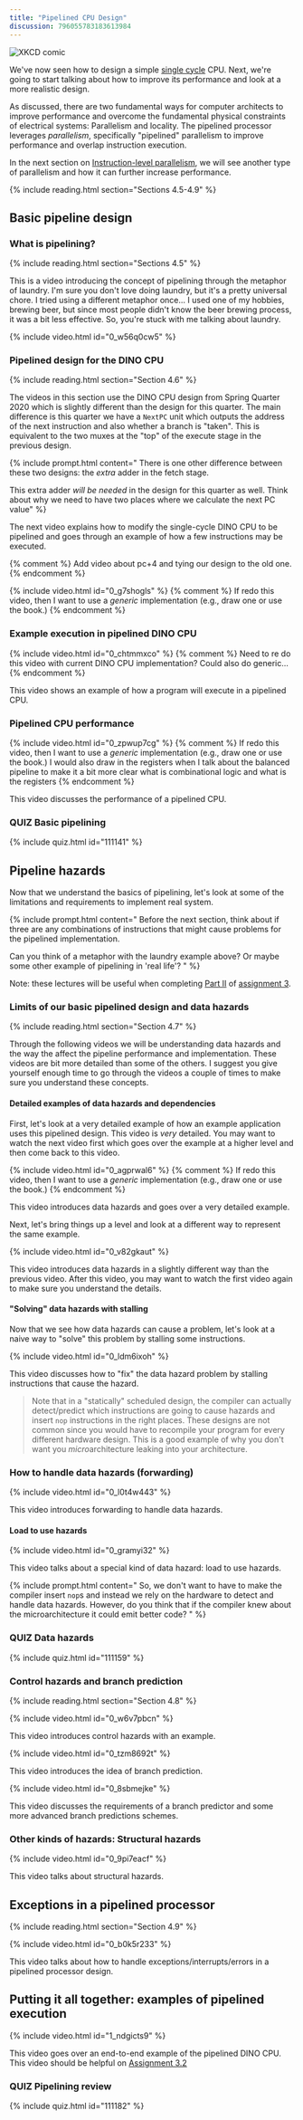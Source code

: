 ```yaml
---
title: "Pipelined CPU Design"
discussion: 796055783183613984
---
```


![XKCD comic](https://imgs.xkcd.com/comics/is_it_worth_the_time.png)

We've now seen how to design a simple [single cycle](../single-cycle) CPU.
Next, we're going to start talking about how to improve its performance and look at a more realistic design.

As discussed, there are two fundamental ways for computer architects to improve performance and overcome the fundamental physical constraints of electrical systems: Parallelism and locality.
The pipelined processor leverages *parallelism*, specifically "pipelined" parallelism to improve performance and overlap instruction execution.

In the next section on [Instruction-level parallelism](../ilp), we will see another type of parallelism and how it can further increase performance.

{% include reading.html section="Sections 4.5-4.9" %}

## Basic pipeline design

### What is pipelining?

{% include reading.html section="Sections 4.5" %}

This is a video introducing the concept of pipelining through the metaphor of laundry.
I'm sure you don't love doing laundry, but it's a pretty universal chore.
I tried using a different metaphor once... I used one of my hobbies, brewing beer, but since most people didn't know the beer brewing process, it was a bit less effective.
So, you're stuck with me talking about laundry.

{% include video.html id="0_w56q0cw5" %}

### Pipelined design for the DINO CPU

{% include reading.html section="Section 4.6" %}

The videos in this section use the DINO CPU design from Spring Quarter 2020 which is slightly different than the design for this quarter.
The main difference is this quarter we have a `NextPC` unit which outputs the address of the next instruction and also whether a branch is "taken".
This is equivalent to the two muxes at the "top" of the execute stage in the previous design.

{% include prompt.html content="
There is one other difference between these two designs: the *extra* adder in the fetch stage.

This extra adder *will be needed* in the design for this quarter as well.
Think about why we need to have two places where we calculate the next PC value"
%}

The next video explains how to modify the single-cycle DINO CPU to be pipelined and goes through an example of how a few instructions may be executed.

{% comment %}
Add video about pc+4 and tying our design to the old one.
{% endcomment  %}

{% include video.html id="0_g7shogls" %}
{% comment %}
If redo this video, then I want to use a *generic* implementation (e.g., draw one or use the book.)
{% endcomment  %}

### Example execution in pipelined DINO CPU

{% include video.html id="0_chtmmxco" %}
{% comment %}
Need to re do this video with current DINO CPU implementation? Could also do generic...
{% endcomment  %}

This video shows an example of how a program will execute in a pipelined CPU.

### Pipelined CPU performance

{% include video.html id="0_zpwup7cg" %}
{% comment %}
If redo this video, then I want to use a *generic* implementation (e.g., draw one or use the book.)
I would also draw in the registers when I talk about the balanced pipeline to make it a bit more clear what is combinational logic and what is the registers
{% endcomment  %}

This video discusses the performance of a pipelined CPU.

### **QUIZ** Basic pipelining

{% include quiz.html id="111141" %}

## Pipeline hazards

Now that we understand the basics of pipelining, let's look at some of the limitations and requirements to implement real system.

{% include prompt.html content="
Before the next section, think about if three are any combinations of instructions that might cause problems for the pipelined implementation.

Can you think of a metaphor with the laundry example above? Or maybe some other example of pipelining in 'real life'?
"
%}

Note: these lectures will be useful when completing [Part II](https://github.com/jlpteaching/dinocpu-wq21/blob/master/assignments/assignment-3.md#part-ii-implementing-forwarding) of [assignment 3](https://github.com/jlpteaching/dinocpu-wq21/blob/master/assignments/assignment-3.md).

### Limits of our basic pipelined design and data hazards

{% include reading.html section="Section 4.7" %}

Through the following videos we will be understanding data hazards and the way the affect the pipeline performance and implementation.
These videos are bit more detailed than some of the others.
I suggest you give yourself enough time to go through the videos a couple of times to make sure you understand these concepts.

#### Detailed examples of data hazards and dependencies

First, let's look at a very detailed example of how an example application uses this pipelined design.
This video is *very* detailed.
You may want to watch the next video first which goes over the example at a higher level and then come back to this video.

{% include video.html id="0_agprwal6" %}
{% comment %}
If redo this video, then I want to use a *generic* implementation (e.g., draw one or use the book.)
{% endcomment  %}

This video introduces data hazards and goes over a very detailed example.

Next, let's bring things up a level and look at a different way to represent the same example.

{% include video.html id="0_v82gkaut" %}

This video introduces data hazards in a slightly different way than the previous video.
After this video, you may want to watch the first video again to make sure you understand the details.

#### "Solving" data hazards with stalling

Now that we see how data hazards can cause a problem, let's look at a naive way to "solve" this problem by stalling some instructions.

{% include video.html id="0_ldm6ixoh" %}

This video discusses how to "fix" the data hazard problem by stalling instructions that cause the hazard.

> Note that in a "statically" scheduled design, the compiler can actually detect/predict which instructions are going to cause hazards and insert `nop` instructions in the right places.
> These designs are not common since you would have to recompile your program for every different hardware design.
> This is a good example of why you don't want you *micro*architecture leaking into your architecture.

### How to handle data hazards (forwarding)

{% include video.html id="0_l0t4w443" %}

This video introduces forwarding to handle data hazards.

#### Load to use hazards

{% include video.html id="0_gramyi32" %}

This video talks about a special kind of data hazard: load to use hazards.

{% include prompt.html content="
So, we don't want to have to make the compiler insert `nop`s and instead we rely on the hardware to detect and handle data hazards.
However, do you think that if the compiler knew about the microarchitecture it could emit better code?
" %}

### **QUIZ** Data hazards

{% include quiz.html id="111159" %}

### Control hazards and branch prediction

{% include reading.html section="Section 4.8" %}

{% include video.html id="0_w6v7pbcn" %}

This video introduces control hazards with an example.

{% include video.html id="0_tzm8692t" %}

This video introduces the idea of branch prediction.

{% include video.html id="0_8sbmejke" %}

This video discusses the requirements of a branch predictor and some more advanced branch predictions schemes.

### Other kinds of hazards: Structural hazards

{% include video.html id="0_9pi7eacf" %}

This video talks about structural hazards.

## Exceptions in a pipelined processor

{% include reading.html section="Section 4.9" %}

{% include video.html id="0_b0k5r233" %}

This video talks about how to handle exceptions/interrupts/errors in a pipelined processor design.

## Putting it all together: examples of pipelined execution

{% include video.html id="1_ndgicts9" %}

This video goes over an end-to-end example of the pipelined DINO CPU.
This video should be helpful on [Assignment 3.2](https://github.com/jlpteaching/dinocpu-wq21/blob/master/assignments/assignment-3.md#part-ii-implementing-forwarding)

### **QUIZ** Pipelining review

{% include quiz.html id="111182" %}
